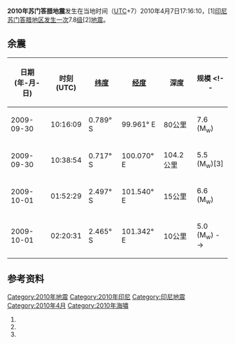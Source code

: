 **2010年苏门答腊地震**发生在当地时间（[UTC](https://zh.wikipedia.org/wiki/UTC "wikilink")+7）2010年4月7日17:16:10，\[1\][印尼](https://zh.wikipedia.org/wiki/印尼 "wikilink")[苏门答腊地区发生一次](https://zh.wikipedia.org/wiki/苏门答腊 "wikilink")7.8[级](https://zh.wikipedia.org/wiki/震级 "wikilink")\[2\][地震](../Page/地震.md "wikilink")。

## 余震

<table>
<thead>
<tr class="header">
<th><p>日期<br />
(年-月-日)</p></th>
<th><p>时刻<br />
(UTC)</p></th>
<th><p><a href="../Page/纬度.md" title="wikilink">纬度</a></p></th>
<th><p><a href="../Page/经度.md" title="wikilink">经度</a></p></th>
<th><p>深度</p></th>
<th><p>规模 &lt;!--</p></th>
</tr>
</thead>
<tbody>
<tr class="odd">
<td><p>2009-09-30</p></td>
<td><p>10:16:09</p></td>
<td><p>0.789° S</p></td>
<td><p>99.961° E</p></td>
<td><p>80公里</p></td>
<td><p>7.6 (M<sub>w</sub>)</p></td>
</tr>
<tr class="even">
<td><p>2009-09-30</p></td>
<td><p>10:38:54</p></td>
<td><p>0.717° S</p></td>
<td><p>100.070° E</p></td>
<td><p>104.2公里</p></td>
<td><p>5.5 (M<sub>w</sub>)[3]</p></td>
</tr>
<tr class="odd">
<td><p>2009-10-01</p></td>
<td><p>01:52:29</p></td>
<td><p>2.497° S</p></td>
<td><p>101.540° E</p></td>
<td><p>15公里</p></td>
<td><p>6.6 (M<sub>w</sub>)</p></td>
</tr>
<tr class="even">
<td><p>2009-10-01</p></td>
<td><p>02:20:31</p></td>
<td><p>2.465° S</p></td>
<td><p>101.342° E</p></td>
<td><p>10公里</p></td>
<td><p>5.0 (M<sub>w</sub>) --&gt;</p></td>
</tr>
</tbody>
</table>

## 参考资料

[Category:2010年地震](https://zh.wikipedia.org/wiki/Category:2010年地震 "wikilink") [Category:2010年印尼](https://zh.wikipedia.org/wiki/Category:2010年印尼 "wikilink") [Category:印尼地震](https://zh.wikipedia.org/wiki/Category:印尼地震 "wikilink") [Category:2010年4月](https://zh.wikipedia.org/wiki/Category:2010年4月 "wikilink") [Category:2010年海嘯](https://zh.wikipedia.org/wiki/Category:2010年海嘯 "wikilink")

1.

2.
3.